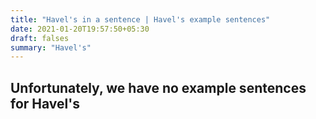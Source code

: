```yaml
---
title: "Havel's in a sentence | Havel's example sentences"
date: 2021-01-20T19:57:50+05:30
draft: falses
summary: "Havel's"
---
```

## Unfortunately, we have no example sentences for Havel's                 
